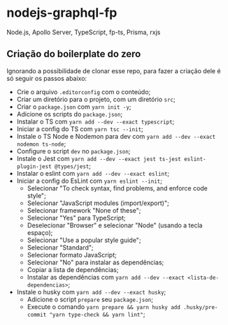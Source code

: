 # nodejs-graphql-fp

Node.js, Apollo Server, TypeScript, fp-ts, Prisma, rxjs

## Criação do boilerplate do zero

Ignorando a possibilidade de clonar esse repo, para fazer a criação dele é só seguir
os passos abaixo:

- Crie o arquivo `.editorconfig` com o conteúdo;
- Criar um diretório para o projeto, com um diretório `src`;
- Criar o `package.json` com `yarn init -y`;
- Adicione os scripts do `package.json`;
- Instalar o TS com `yarn add --dev --exact typescript`;
- Iniciar a config do TS com `yarn tsc --init`;
- Instale o TS Node e Nodemon para dev com `yarn add --dev --exact nodemon ts-node`;
- Configure o script `dev` no `package.json`;
- Instale o Jest com `yarn add --dev --exact jest ts-jest eslint-plugin-jest @types/jest`;
- Instalar o eslint com `yarn add --dev --exact eslint`;
- Iniciar a config do EsLint com `yarn eslint --init`;
  - Selecionar "To check syntax, find problems, and enforce code style";
  - Selecionar "JavaScript modules (import/export)";
  - Selecionar framework "None of these";
  - Selecionar "Yes" para TypeScript;
  - Deselecionar "Browser" e selecionar "Node" (usando a tecla espaço);
  - Selecionar "Use a popular style guide";
  - Selecionar "Standard";
  - Selecionar formato JavaScript;
  - Selecionar "No" para instalar as dependências;
  - Copiar a lista de dependências;
  - Instalar as dependências com `yarn add --dev --exact <lista-de-dependencias>`;
- Instale o husky com `yarn add --dev --exact husky`;
  - Adicione o script `prepare` seu `package.json`;
  - Execute o comando `yarn prepare && yarn husky add .husky/pre-commit "yarn type-check && yarn lint"`;

